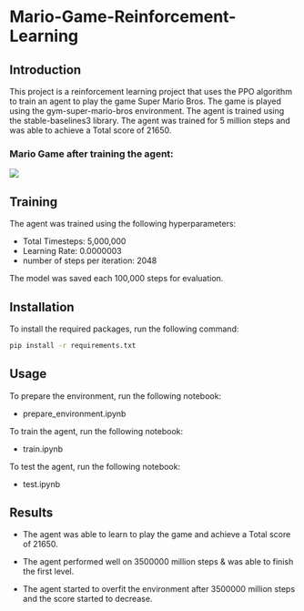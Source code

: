 # Mario-Game-Reinforcement-Learning

## Introduction
This project is a reinforcement learning project that uses the PPO algorithm to train an agent to play the game Super Mario Bros. The game is played using the gym-super-mario-bros environment. The agent is trained using the stable-baselines3 library.
The agent was trained for 5 million steps and was able to achieve a Total score of 21650.

### Mario Game after training the agent:

![](./Others/Mario-Reinforcment-Learning.gif)


## Training
The agent was trained using the following hyperparameters:

- Total Timesteps: 5,000,000
- Learning Rate: 0.0000003
- number of steps per iteration: 2048

The model was saved each 100,000 steps for evaluation.


## Installation
To install the required packages, run the following command:
```bash
pip install -r requirements.txt
```

## Usage
To prepare the environment, run the following notebook:
- prepare_environment.ipynb

To train the agent, run the following notebook:
- train.ipynb

To test the agent, run the following notebook:
- test.ipynb

## Results
- The agent was able to learn to play the game and achieve a Total score of 21650.

- The agent performed well on 3500000 million steps & was able to finish the first level.

- The agent started to overfit the environment after 3500000 million steps and the score started to decrease.
